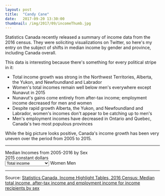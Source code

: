 ```yaml
---
layout: post
title:  "Candy Cane"
date:   2017-09-20 13:30:00
thumbnail: /img/2017/09/incomeThumb.jpg
---
```


Statistics Canada recently released a summary of income data from the 2016 census. They were soliciting visualizations on Twitter, so here's my entry on the subject of shifts in median income by gender and province, including Canada overall.

This data is interesting because there's something for every political stripe in it: 
- Total income growth was strong in the Northwest Territories, Alberta, the Yukon, and Newfoundland and Labrador
- Women's total incomes remain well below men's everywhere except Nunavut in 2015
- Nunavut's gains come entirely from after-tax income; employment income decreased for men and women
- Despite rapid growth Alberta, the Yukon, and Newfoundland and Labrador, women's incomes don't appear to be catching up to men's
- Men's employment incomes have decreased in Ontario and Quebec, Canada's two most populous provinces

While the big picture looks positive, Canada's income growth has been very uneven over the period from 2005 to 2015.

* * *

<div class="chartTitle">Median Incomes from 2005-2016 by Sex</div>
<div class="chartSubTitle">2015 constant dollars</div>

<div id="legend">
	<select id="incomeType">
		<option value="totalIncome" selected>Total income</option>
		<option value="afterTaxIncome">After-tax income</option>
		<option value="employmentIncome">Employment income</option>
	</select>
	<span class="womenLegend">Women</span>
	<span class="menLegend">Men</span>
</div>

<div id="incomes"></div>

* * *

Source: [Statistics Canada, Income Highlight Tables, 2016 Census: Median total income, after-tax income and employment income for income recipients by sex](http://www12.statcan.gc.ca/census-recensement/2016/dp-pd/hlt-fst/inc-rev/index-eng.cfm)

<style>{% include 2017/09/income.css %}</style>

<script src="//d3js.org/d3.v4.min.js"></script>
<script>{% include 2017/09/income.js %}</script>